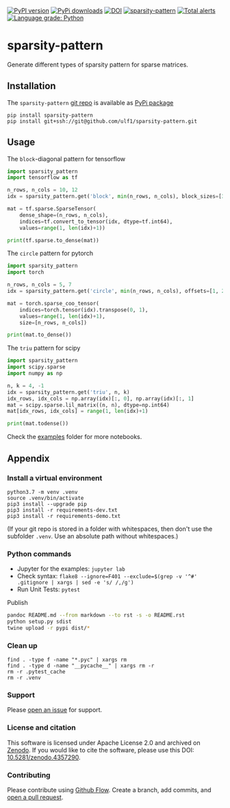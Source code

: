 [![PyPI version](https://badge.fury.io/py/sparsity-pattern.svg)](https://badge.fury.io/py/sparsity-pattern)
[![PyPi downloads](https://img.shields.io/pypi/dm/sparsity-pattern)](https://img.shields.io/pypi/dm/sparsity-pattern)
[![DOI](https://zenodo.org/badge/245850728.svg)](https://zenodo.org/badge/latestdoi/245850728)
[![sparsity-pattern](https://snyk.io/advisor/python/sparsity-pattern/badge.svg)](https://snyk.io/advisor/python/sparsity-pattern)
[![Total alerts](https://img.shields.io/lgtm/alerts/g/ulf1/sparsity-pattern.svg?logo=lgtm&logoWidth=18)](https://lgtm.com/projects/g/ulf1/sparsity-pattern/alerts/)
[![Language grade: Python](https://img.shields.io/lgtm/grade/python/g/ulf1/sparsity-pattern.svg?logo=lgtm&logoWidth=18)](https://lgtm.com/projects/g/ulf1/sparsity-pattern/context:python)

# sparsity-pattern
Generate different types of sparsity pattern for sparse matrices.


## Installation
The `sparsity-pattern` [git repo](http://github.com/ulf1/sparsity-pattern) is available as [PyPi package](https://pypi.org/project/sparsity-pattern)

```
pip install sparsity-pattern
pip install git+ssh://git@github.com/ulf1/sparsity-pattern.git
```


## Usage
The `block`-diagonal pattern for tensorflow

```py
import sparsity_pattern
import tensorflow as tf

n_rows, n_cols = 10, 12
idx = sparsity_pattern.get('block', min(n_rows, n_cols), block_sizes=[3, 1, 2])

mat = tf.sparse.SparseTensor(
    dense_shape=(n_rows, n_cols),
    indices=tf.convert_to_tensor(idx, dtype=tf.int64),
    values=range(1, len(idx)+1))

print(tf.sparse.to_dense(mat))
```

The `circle` pattern for pytorch

```py
import sparsity_pattern
import torch

n_rows, n_cols = 5, 7
idx = sparsity_pattern.get('circle', min(n_rows, n_cols), offsets=[1, 2])

mat = torch.sparse_coo_tensor(
    indices=torch.tensor(idx).transpose(0, 1), 
    values=range(1, len(idx)+1),
    size=[n_rows, n_cols])

print(mat.to_dense())
```

The `triu` pattern for scipy

```py
import sparsity_pattern
import scipy.sparse
import numpy as np

n, k = 4, -1
idx = sparsity_pattern.get('triu', n, k)
idx_rows, idx_cols = np.array(idx)[:, 0], np.array(idx)[:, 1]
mat = scipy.sparse.lil_matrix((n, n), dtype=np.int64)
mat[idx_rows, idx_cols] = range(1, len(idx)+1)

print(mat.todense())
```

Check the [examples](https://github.com/ulf1/sparsity-pattern/tree/master/examples) folder for more notebooks.


## Appendix

### Install a virtual environment

```
python3.7 -m venv .venv
source .venv/bin/activate
pip3 install --upgrade pip
pip3 install -r requirements-dev.txt
pip3 install -r requirements-demo.txt
```

(If your git repo is stored in a folder with whitespaces, then don't use the subfolder `.venv`. Use an absolute path without whitespaces.)




### Python commands

* Jupyter for the examples: `jupyter lab`
* Check syntax: `flake8 --ignore=F401 --exclude=$(grep -v '^#' .gitignore | xargs | sed -e 's/ /,/g')`
* Run Unit Tests: `pytest`

Publish

```sh
pandoc README.md --from markdown --to rst -s -o README.rst
python setup.py sdist 
twine upload -r pypi dist/*
```

### Clean up 

```
find . -type f -name "*.pyc" | xargs rm
find . -type d -name "__pycache__" | xargs rm -r
rm -r .pytest_cache
rm -r .venv
```


### Support
Please [open an issue](https://github.com/ulf1/sparsity-pattern/issues/new) for support.


### License and citation
This software is licensed under Apache License 2.0 and archived on [Zenodo](https://doi.org/10.5281/zenodo.4357290).
If you would like to cite the software, please use this DOI: [10.5281/zenodo.4357290](https://doi.org/10.5281/zenodo.4357290).


### Contributing
Please contribute using [Github Flow](https://guides.github.com/introduction/flow/). Create a branch, add commits, and [open a pull request](https://github.com/ulf1/sparsity-pattern/compare/).

